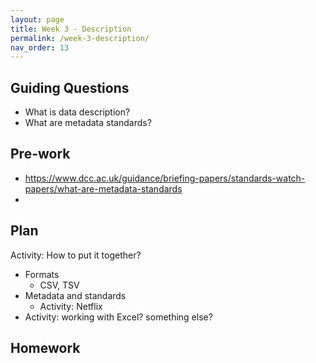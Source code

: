 ```yaml
---
layout: page
title: Week 3 - Description
permalink: /week-3-description/
nav_order: 13
---
```


## Guiding Questions
* What is data description?
* What are metadata standards?

## Pre-work

* https://www.dcc.ac.uk/guidance/briefing-papers/standards-watch-papers/what-are-metadata-standards
* 

## Plan
Activity: How to put it together? 
* Formats
    * CSV, TSV
* Metadata and standards
    * Activity: Netflix
* Activity: working with Excel? something else?

## Homework

